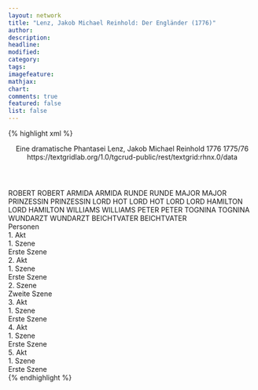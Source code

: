 ```yaml
---
layout: network
title: "Lenz, Jakob Michael Reinhold: Der Engländer (1776)"
author:
description:
headline:
modified:
category:
tags:
imagefeature:
mathjax:
chart:
comments: true
featured: false
list: false
---
```

{% highlight xml %}
<?xml-model href="https://raw.githubusercontent.com/DLiNa/project/master/rules/lina.rnc"?><?xml-model href="https://raw.githubusercontent.com/DLiNa/project/master/rules/lina.sch"?>
<play xmlns="http://lina.digital">
  <header>
    <title>Der Engländer</title>
    <subtitle>Eine dramatische Phantasei</subtitle>
    <genretitle/>
    <author>Lenz, Jakob Michael Reinhold</author>
    <date type="print" when="1776">1776</date>
    <date type="premiere"/>
    <date type="written" when="1776">1775/76</date>
    <source>https://textgridlab.org/1.0/tgcrud-public/rest/textgrid:rhnx.0/data</source>
  </header>
  <personae>
    <character>
      <name>ROBERT</name>
      <alias xml:id="robert">
        <name>ROBERT</name>
      </alias>
    </character>
    <character>
      <name>ARMIDA</name>
      <alias xml:id="armida">
        <name>ARMIDA</name>
      </alias>
    </character>
    <character>
      <name>RUNDE</name>
      <alias xml:id="runde">
        <name>RUNDE</name>
      </alias>
    </character>
    <character>
      <name>MAJOR</name>
      <alias xml:id="major">
        <name>MAJOR</name>
      </alias>
    </character>
    <character>
      <name>PRINZESSIN</name>
      <alias xml:id="prinzessin">
        <name>PRINZESSIN</name>
      </alias>
    </character>
    <character>
      <name>LORD HOT</name>
      <alias xml:id="lord_hot">
        <name>LORD HOT</name>
      </alias>
      <alias xml:id="lord">
        <name>LORD</name>
      </alias>
    </character>
    <character>
      <name>LORD HAMILTON</name>
      <alias xml:id="lord_hamilton">
        <name>LORD HAMILTON</name>
      </alias>
    </character>
    <character>
      <name>WILLIAMS</name>
      <alias xml:id="williams">
        <name>WILLIAMS</name>
      </alias>
    </character>
    <character>
      <name>PETER</name>
      <alias xml:id="peter">
        <name>PETER</name>
      </alias>
    </character>
    <character>
      <name>TOGNINA</name>
      <alias xml:id="tognina">
        <name>TOGNINA</name>
      </alias>
    </character>
    <character>
      <name>WUNDARZT</name>
      <alias xml:id="wundarzt">
        <name>WUNDARZT</name>
      </alias>
    </character>
    <character>
      <name>BEICHTVATER</name>
      <alias xml:id="beichtvater">
        <name>BEICHTVATER</name>
      </alias>
    </character>
  </personae>
  <text>
    <div>
      <head>Personen</head>
    </div>
    <div>
      <head>1. Akt</head>
      <div>
        <head>1. Szene</head>
        <div>
          <head>Erste Szene</head>
          <sp who="#robert">
            <amount n="9" unit="speech_acts"/>
            <amount n="748" unit="words"/>
            <amount n="4" unit="lines"/>
            <amount n="4186" unit="chars"/>
          </sp>
          <sp who="#armida">
            <amount n="3" unit="speech_acts"/>
            <amount n="56" unit="words"/>
            <amount n="2" unit="lines"/>
            <amount n="318" unit="chars"/>
          </sp>
          <sp who="#runde">
            <amount n="1" unit="speech_acts"/>
            <amount n="1" unit="words"/>
            <amount n="1" unit="lines"/>
            <amount n="6" unit="chars"/>
          </sp>
          <sp who="#major">
            <amount n="3" unit="speech_acts"/>
            <amount n="32" unit="words"/>
            <amount n="3" unit="lines"/>
            <amount n="175" unit="chars"/>
          </sp>
        </div>
      </div>
    </div>
    <div>
      <head>2. Akt</head>
      <div>
        <head>1. Szene</head>
        <div>
          <head>Erste Szene</head>
          <sp who="#major">
            <amount n="5" unit="speech_acts"/>
            <amount n="94" unit="words"/>
            <amount n="3" unit="lines"/>
            <amount n="529" unit="chars"/>
          </sp>
          <sp who="#armida">
            <amount n="1" unit="speech_acts"/>
            <amount n="39" unit="words"/>
            <amount n="255" unit="chars"/>
          </sp>
          <sp who="#prinzessin">
            <amount n="3" unit="speech_acts"/>
            <amount n="95" unit="words"/>
            <amount n="1" unit="lines"/>
            <amount n="521" unit="chars"/>
          </sp>
        </div>
      </div>
      <div>
        <head>2. Szene</head>
        <div>
          <head>Zweite Szene</head>
          <sp who="#robert">
            <amount n="12" unit="speech_acts"/>
            <amount n="823" unit="words"/>
            <amount n="13" unit="lines"/>
            <amount n="4351" unit="chars"/>
          </sp>
          <sp who="#prinzessin">
            <amount n="3" unit="speech_acts"/>
            <amount n="135" unit="words"/>
            <amount n="1" unit="lines"/>
            <amount n="731" unit="chars"/>
          </sp>
          <sp who="#lord">
            <amount n="7" unit="speech_acts"/>
            <amount n="315" unit="words"/>
            <amount n="3" unit="lines"/>
            <amount n="1833" unit="chars"/>
          </sp>
        </div>
      </div>
    </div>
    <div>
      <head>3. Akt</head>
      <div>
        <head>1. Szene</head>
        <div>
          <head>Erste Szene</head>
          <sp who="#robert">
            <amount n="5" unit="speech_acts"/>
            <amount n="296" unit="words"/>
            <amount n="3" unit="lines"/>
            <amount n="1627" unit="chars"/>
          </sp>
          <sp who="#lord_hot">
            <amount n="4" unit="speech_acts"/>
            <amount n="49" unit="words"/>
            <amount n="4" unit="lines"/>
            <amount n="242" unit="chars"/>
          </sp>
          <sp who="#lord_hamilton">
            <amount n="5" unit="speech_acts"/>
            <amount n="212" unit="words"/>
            <amount n="2" unit="lines"/>
            <amount n="1178" unit="chars"/>
          </sp>
        </div>
      </div>
    </div>
    <div>
      <head>4. Akt</head>
      <div>
        <head>1. Szene</head>
        <div>
          <head>Erste Szene</head>
          <sp who="#robert">
            <amount n="1" unit="speech_acts"/>
            <amount n="375" unit="words"/>
            <amount n="5" unit="lines"/>
            <amount n="1998" unit="chars"/>
          </sp>
        </div>
      </div>
    </div>
    <div>
      <head>5. Akt</head>
      <div>
        <head>1. Szene</head>
        <div>
          <head>Erste Szene</head>
          <sp who="#lord_hot">
            <amount n="20" unit="speech_acts"/>
            <amount n="294" unit="words"/>
            <amount n="14" unit="lines"/>
            <amount n="1629" unit="chars"/>
          </sp>
          <sp who="#robert">
            <amount n="38" unit="speech_acts"/>
            <amount n="1087" unit="words"/>
            <amount n="21" unit="lines"/>
            <amount n="5913" unit="chars"/>
          </sp>
          <sp who="#lord_hamilton">
            <amount n="14" unit="speech_acts"/>
            <amount n="210" unit="words"/>
            <amount n="10" unit="lines"/>
            <amount n="1140" unit="chars"/>
          </sp>
          <sp who="#williams">
            <amount n="2" unit="speech_acts"/>
            <amount n="22" unit="words"/>
            <amount n="2" unit="lines"/>
            <amount n="120" unit="chars"/>
          </sp>
          <sp who="#peter">
            <amount n="4" unit="speech_acts"/>
            <amount n="81" unit="words"/>
            <amount n="2" unit="lines"/>
            <amount n="430" unit="chars"/>
          </sp>
          <sp who="#tognina">
            <amount n="11" unit="speech_acts"/>
            <amount n="416" unit="words"/>
            <amount n="5" unit="lines"/>
            <amount n="2229" unit="chars"/>
          </sp>
          <sp who="#wundarzt">
            <amount n="2" unit="speech_acts"/>
            <amount n="15" unit="words"/>
            <amount n="1" unit="lines"/>
            <amount n="91" unit="chars"/>
          </sp>
          <sp who="#beichtvater">
            <amount n="6" unit="speech_acts"/>
            <amount n="321" unit="words"/>
            <amount n="2" unit="lines"/>
            <amount n="1775" unit="chars"/>
          </sp>
        </div>
      </div>
    </div>
  </text>
</play>
{% endhighlight %}